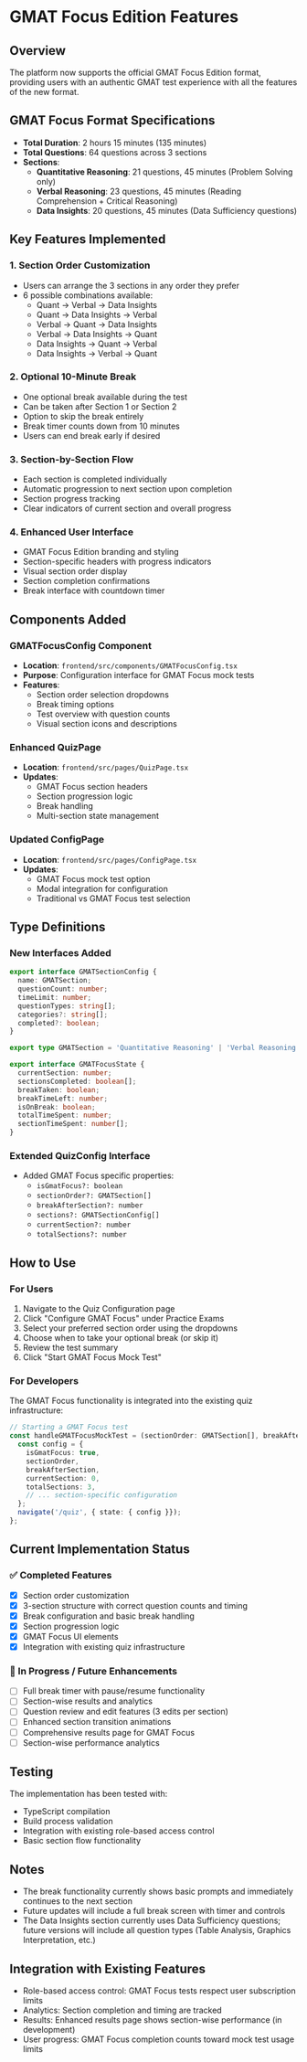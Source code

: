 # GMAT Focus Edition Features

## Overview
The platform now supports the official GMAT Focus Edition format, providing users with an authentic GMAT test experience with all the features of the new format.

## GMAT Focus Format Specifications
- **Total Duration**: 2 hours 15 minutes (135 minutes)
- **Total Questions**: 64 questions across 3 sections
- **Sections**:
  - **Quantitative Reasoning**: 21 questions, 45 minutes (Problem Solving only)
  - **Verbal Reasoning**: 23 questions, 45 minutes (Reading Comprehension + Critical Reasoning)
  - **Data Insights**: 20 questions, 45 minutes (Data Sufficiency questions)

## Key Features Implemented

### 1. Section Order Customization
- Users can arrange the 3 sections in any order they prefer
- 6 possible combinations available:
  - Quant → Verbal → Data Insights
  - Quant → Data Insights → Verbal
  - Verbal → Quant → Data Insights
  - Verbal → Data Insights → Quant
  - Data Insights → Quant → Verbal
  - Data Insights → Verbal → Quant

### 2. Optional 10-Minute Break
- One optional break available during the test
- Can be taken after Section 1 or Section 2
- Option to skip the break entirely
- Break timer counts down from 10 minutes
- Users can end break early if desired

### 3. Section-by-Section Flow
- Each section is completed individually
- Automatic progression to next section upon completion
- Section progress tracking
- Clear indicators of current section and overall progress

### 4. Enhanced User Interface
- GMAT Focus Edition branding and styling
- Section-specific headers with progress indicators
- Visual section order display
- Section completion confirmations
- Break interface with countdown timer

## Components Added

### GMATFocusConfig Component
- **Location**: `frontend/src/components/GMATFocusConfig.tsx`
- **Purpose**: Configuration interface for GMAT Focus mock tests
- **Features**:
  - Section order selection dropdowns
  - Break timing options
  - Test overview with question counts
  - Visual section icons and descriptions

### Enhanced QuizPage
- **Location**: `frontend/src/pages/QuizPage.tsx`
- **Updates**:
  - GMAT Focus section headers
  - Section progression logic
  - Break handling
  - Multi-section state management

### Updated ConfigPage
- **Location**: `frontend/src/pages/ConfigPage.tsx`
- **Updates**:
  - GMAT Focus mock test option
  - Modal integration for configuration
  - Traditional vs GMAT Focus test selection

## Type Definitions

### New Interfaces Added
```typescript
export interface GMATSectionConfig {
  name: GMATSection;
  questionCount: number;
  timeLimit: number;
  questionTypes: string[];
  categories?: string[];
  completed?: boolean;
}

export type GMATSection = 'Quantitative Reasoning' | 'Verbal Reasoning' | 'Data Insights';

export interface GMATFocusState {
  currentSection: number;
  sectionsCompleted: boolean[];
  breakTaken: boolean;
  breakTimeLeft: number;
  isOnBreak: boolean;
  totalTimeSpent: number;
  sectionTimeSpent: number[];
}
```

### Extended QuizConfig Interface
- Added GMAT Focus specific properties:
  - `isGmatFocus?: boolean`
  - `sectionOrder?: GMATSection[]`
  - `breakAfterSection?: number`
  - `sections?: GMATSectionConfig[]`
  - `currentSection?: number`
  - `totalSections?: number`

## How to Use

### For Users
1. Navigate to the Quiz Configuration page
2. Click "Configure GMAT Focus" under Practice Exams
3. Select your preferred section order using the dropdowns
4. Choose when to take your optional break (or skip it)
5. Review the test summary
6. Click "Start GMAT Focus Mock Test"

### For Developers
The GMAT Focus functionality is integrated into the existing quiz infrastructure:

```typescript
// Starting a GMAT Focus test
const handleGMATFocusMockTest = (sectionOrder: GMATSection[], breakAfterSection: number) => {
  const config = {
    isGmatFocus: true,
    sectionOrder,
    breakAfterSection,
    currentSection: 0,
    totalSections: 3,
    // ... section-specific configuration
  };
  navigate('/quiz', { state: { config }});
};
```

## Current Implementation Status

### ✅ Completed Features
- [x] Section order customization
- [x] 3-section structure with correct question counts and timing
- [x] Break configuration and basic break handling
- [x] Section progression logic
- [x] GMAT Focus UI elements
- [x] Integration with existing quiz infrastructure

### 🚧 In Progress / Future Enhancements
- [ ] Full break timer with pause/resume functionality
- [ ] Section-wise results and analytics
- [ ] Question review and edit features (3 edits per section)
- [ ] Enhanced section transition animations
- [ ] Comprehensive results page for GMAT Focus
- [ ] Section-wise performance analytics

## Testing
The implementation has been tested with:
- TypeScript compilation
- Build process validation
- Integration with existing role-based access control
- Basic section flow functionality

## Notes
- The break functionality currently shows basic prompts and immediately continues to the next section
- Future updates will include a full break screen with timer and controls
- The Data Insights section currently uses Data Sufficiency questions; future versions will include all question types (Table Analysis, Graphics Interpretation, etc.)

## Integration with Existing Features
- Role-based access control: GMAT Focus tests respect user subscription limits
- Analytics: Section completion and timing are tracked
- Results: Enhanced results page shows section-wise performance (in development)
- User progress: GMAT Focus completion counts toward mock test usage limits 